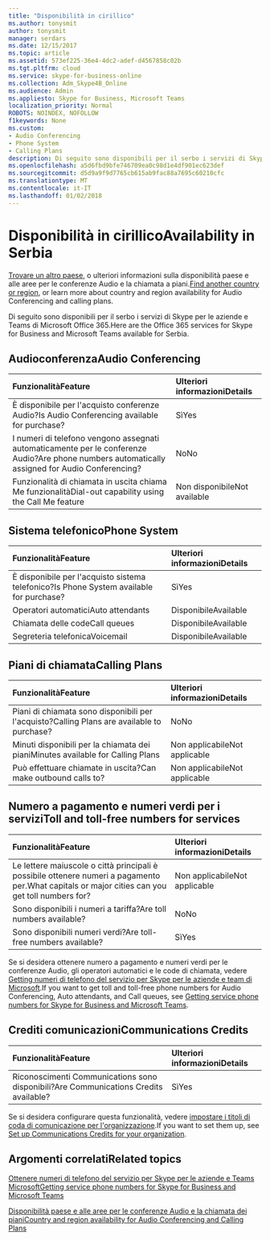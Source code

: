 ```yaml
---
title: "Disponibilità in cirillico"
ms.author: tonysmit
author: tonysmit
manager: serdars
ms.date: 12/15/2017
ms.topic: article
ms.assetid: 573ef225-36e4-4dc2-adef-d4567858c02b
ms.tgt.pltfrm: cloud
ms.service: skype-for-business-online
ms.collection: Adm_Skype4B_Online
ms.audience: Admin
ms.appliesto: Skype for Business, Microsoft Teams
localization_priority: Normal
ROBOTS: NOINDEX, NOFOLLOW
f1keywords: None
ms.custom:
- Audio Conferencing
- Phone System
- Calling Plans
description: Di seguito sono disponibili per il serbo i servizi di Skype per le aziende e Teams di Microsoft Office 365.
ms.openlocfilehash: a5d6fbd9bfe746709ea0c98d1e4df901ec623def
ms.sourcegitcommit: d5d9a9f9d7765cb615ab9fac88a7695c60210cfc
ms.translationtype: MT
ms.contentlocale: it-IT
ms.lasthandoff: 01/02/2018
---
```

# <a name="availability-in-serbia"></a><span data-ttu-id="90ba4-103">Disponibilità in cirillico</span><span class="sxs-lookup"><span data-stu-id="90ba4-103">Availability in Serbia</span></span>

<span data-ttu-id="90ba4-104">[Trovare un altro paese](country-and-region-availability-for-audio-conferencing-and-calling-plans.md), o ulteriori informazioni sulla disponibilità paese e alle aree per le conferenze Audio e la chiamata a piani.</span><span class="sxs-lookup"><span data-stu-id="90ba4-104">[Find another country or region](country-and-region-availability-for-audio-conferencing-and-calling-plans.md), or learn more about country and region availability for Audio Conferencing and calling plans.</span></span>

<span data-ttu-id="90ba4-105">Di seguito sono disponibili per il serbo i servizi di Skype per le aziende e Teams di Microsoft Office 365.</span><span class="sxs-lookup"><span data-stu-id="90ba4-105">Here are the Office 365 services for Skype for Business and Microsoft Teams available for Serbia.</span></span>
  
## <a name="audio-conferencing"></a><span data-ttu-id="90ba4-106">Audioconferenza</span><span class="sxs-lookup"><span data-stu-id="90ba4-106">Audio Conferencing</span></span>

|<span data-ttu-id="90ba4-107">**Funzionalità**</span><span class="sxs-lookup"><span data-stu-id="90ba4-107">**Feature**</span></span>|<span data-ttu-id="90ba4-108">**Ulteriori informazioni**</span><span class="sxs-lookup"><span data-stu-id="90ba4-108">**Details**</span></span>|
|:-----|:-----|
|<span data-ttu-id="90ba4-109">È disponibile per l'acquisto conferenze Audio?</span><span class="sxs-lookup"><span data-stu-id="90ba4-109">Is Audio Conferencing available for purchase?</span></span>  <br/> |<span data-ttu-id="90ba4-110">Sì</span><span class="sxs-lookup"><span data-stu-id="90ba4-110">Yes</span></span>  <br/> |
|<span data-ttu-id="90ba4-111">I numeri di telefono vengono assegnati automaticamente per le conferenze Audio?</span><span class="sxs-lookup"><span data-stu-id="90ba4-111">Are phone numbers automatically assigned for Audio Conferencing?</span></span>  <br/> |<span data-ttu-id="90ba4-112">No</span><span class="sxs-lookup"><span data-stu-id="90ba4-112">No</span></span>  <br/> |
|<span data-ttu-id="90ba4-113">Funzionalità di chiamata in uscita chiama Me funzionalità</span><span class="sxs-lookup"><span data-stu-id="90ba4-113">Dial-out capability using the Call Me feature</span></span>  <br/> |<span data-ttu-id="90ba4-114">Non disponibile</span><span class="sxs-lookup"><span data-stu-id="90ba4-114">Not available</span></span>  <br/> |
   
## <a name="phone-system"></a><span data-ttu-id="90ba4-115">Sistema telefonico</span><span class="sxs-lookup"><span data-stu-id="90ba4-115">Phone System</span></span>

|<span data-ttu-id="90ba4-116">**Funzionalità**</span><span class="sxs-lookup"><span data-stu-id="90ba4-116">**Feature**</span></span>|<span data-ttu-id="90ba4-117">**Ulteriori informazioni**</span><span class="sxs-lookup"><span data-stu-id="90ba4-117">**Details**</span></span>|
|:-----|:-----|
|<span data-ttu-id="90ba4-118">È disponibile per l'acquisto sistema telefonico?</span><span class="sxs-lookup"><span data-stu-id="90ba4-118">Is Phone System available for purchase?</span></span>  <br/> |<span data-ttu-id="90ba4-119">Sì</span><span class="sxs-lookup"><span data-stu-id="90ba4-119">Yes</span></span>  <br/> |
| <span data-ttu-id="90ba4-120">Operatori automatici</span><span class="sxs-lookup"><span data-stu-id="90ba4-120">Auto attendants</span></span> <br/> |<span data-ttu-id="90ba4-121">Disponibile</span><span class="sxs-lookup"><span data-stu-id="90ba4-121">Available</span></span>  <br/> |
|<span data-ttu-id="90ba4-122">Chiamata delle code</span><span class="sxs-lookup"><span data-stu-id="90ba4-122">Call queues</span></span>  <br/> |<span data-ttu-id="90ba4-123">Disponibile</span><span class="sxs-lookup"><span data-stu-id="90ba4-123">Available</span></span>  <br/> |
|<span data-ttu-id="90ba4-124">Segreteria telefonica</span><span class="sxs-lookup"><span data-stu-id="90ba4-124">Voicemail</span></span>  <br/> |<span data-ttu-id="90ba4-125">Disponibile</span><span class="sxs-lookup"><span data-stu-id="90ba4-125">Available</span></span>  <br/> |
   
## <a name="calling-plans"></a><span data-ttu-id="90ba4-126">Piani di chiamata</span><span class="sxs-lookup"><span data-stu-id="90ba4-126">Calling Plans</span></span>

|<span data-ttu-id="90ba4-127">**Funzionalità**</span><span class="sxs-lookup"><span data-stu-id="90ba4-127">**Feature**</span></span>|<span data-ttu-id="90ba4-128">**Ulteriori informazioni**</span><span class="sxs-lookup"><span data-stu-id="90ba4-128">**Details**</span></span>|
|:-----|:-----|
|<span data-ttu-id="90ba4-129">Piani di chiamata sono disponibili per l'acquisto?</span><span class="sxs-lookup"><span data-stu-id="90ba4-129">Calling Plans are available to purchase?</span></span>  <br/> |<span data-ttu-id="90ba4-130">No</span><span class="sxs-lookup"><span data-stu-id="90ba4-130">No</span></span>  <br/> |
|<span data-ttu-id="90ba4-131">Minuti disponibili per la chiamata dei piani</span><span class="sxs-lookup"><span data-stu-id="90ba4-131">Minutes available for Calling Plans</span></span>  <br/> |<span data-ttu-id="90ba4-132">Non applicabile</span><span class="sxs-lookup"><span data-stu-id="90ba4-132">Not applicable</span></span>  <br/> |
|<span data-ttu-id="90ba4-133">Può effettuare chiamate in uscita?</span><span class="sxs-lookup"><span data-stu-id="90ba4-133">Can make outbound calls to?</span></span>  <br/> |<span data-ttu-id="90ba4-134">Non applicabile</span><span class="sxs-lookup"><span data-stu-id="90ba4-134">Not applicable</span></span>  <br/> |
   
## <a name="toll-and-toll-free-numbers-for-services"></a><span data-ttu-id="90ba4-135">Numero a pagamento e numeri verdi per i servizi</span><span class="sxs-lookup"><span data-stu-id="90ba4-135">Toll and toll-free numbers for services</span></span>

|<span data-ttu-id="90ba4-136">**Funzionalità**</span><span class="sxs-lookup"><span data-stu-id="90ba4-136">**Feature**</span></span>|<span data-ttu-id="90ba4-137">**Ulteriori informazioni**</span><span class="sxs-lookup"><span data-stu-id="90ba4-137">**Details**</span></span>|
|:-----|:-----|
|<span data-ttu-id="90ba4-138">Le lettere maiuscole o città principali è possibile ottenere numeri a pagamento per.</span><span class="sxs-lookup"><span data-stu-id="90ba4-138">What capitals or major cities can you get toll numbers for?</span></span>  <br/> |<span data-ttu-id="90ba4-139">Non applicabile</span><span class="sxs-lookup"><span data-stu-id="90ba4-139">Not applicable</span></span>  <br/> |
|<span data-ttu-id="90ba4-140">Sono disponibili i numeri a tariffa?</span><span class="sxs-lookup"><span data-stu-id="90ba4-140">Are toll numbers available?</span></span>  <br/> |<span data-ttu-id="90ba4-141">No</span><span class="sxs-lookup"><span data-stu-id="90ba4-141">No</span></span>  <br/> |
|<span data-ttu-id="90ba4-142">Sono disponibili numeri verdi?</span><span class="sxs-lookup"><span data-stu-id="90ba4-142">Are toll-free numbers available?</span></span>  <br/> |<span data-ttu-id="90ba4-143">Sì</span><span class="sxs-lookup"><span data-stu-id="90ba4-143">Yes</span></span>  <br/> |
   
 <span data-ttu-id="90ba4-144">Se si desidera ottenere numero a pagamento e numeri verdi per le conferenze Audio, gli operatori automatici e le code di chiamata, vedere [Getting numeri di telefono del servizio per Skype per le aziende e team di Microsoft](../what-is-phone-system-in-office-365/getting-service-phone-numbers.md).</span><span class="sxs-lookup"><span data-stu-id="90ba4-144">If you want to get toll and toll-free phone numbers for Audio Conferencing, Auto attendants, and Call queues, see [Getting service phone numbers for Skype for Business and Microsoft Teams](../what-is-phone-system-in-office-365/getting-service-phone-numbers.md).</span></span>
  
## <a name="communications-credits"></a><span data-ttu-id="90ba4-145">Crediti comunicazioni</span><span class="sxs-lookup"><span data-stu-id="90ba4-145">Communications Credits</span></span>

|<span data-ttu-id="90ba4-146">**Funzionalità**</span><span class="sxs-lookup"><span data-stu-id="90ba4-146">**Feature**</span></span>|<span data-ttu-id="90ba4-147">**Ulteriori informazioni**</span><span class="sxs-lookup"><span data-stu-id="90ba4-147">**Details**</span></span>|
|:-----|:-----|
|<span data-ttu-id="90ba4-148">Riconoscimenti Communications sono disponibili?</span><span class="sxs-lookup"><span data-stu-id="90ba4-148">Are Communications Credits available?</span></span>  <br/> |<span data-ttu-id="90ba4-149">Sì</span><span class="sxs-lookup"><span data-stu-id="90ba4-149">Yes</span></span>  <br/> |
   
<span data-ttu-id="90ba4-150">Se si desidera configurare questa funzionalità, vedere [impostare i titoli di coda di comunicazione per l'organizzazione](../skype-for-business-and-microsoft-teams-add-on-licensing/set-up-communications-credits-for-your-organization.md).</span><span class="sxs-lookup"><span data-stu-id="90ba4-150">If you want to set them up, see [Set up Communications Credits for your organization](../skype-for-business-and-microsoft-teams-add-on-licensing/set-up-communications-credits-for-your-organization.md).</span></span>
  
## <a name="related-topics"></a><span data-ttu-id="90ba4-151">Argomenti correlati</span><span class="sxs-lookup"><span data-stu-id="90ba4-151">Related topics</span></span>

[<span data-ttu-id="90ba4-152">Ottenere numeri di telefono del servizio per Skype per le aziende e Teams Microsoft</span><span class="sxs-lookup"><span data-stu-id="90ba4-152">Getting service phone numbers for Skype for Business and Microsoft Teams</span></span>](../what-is-phone-system-in-office-365/getting-service-phone-numbers.md)

[<span data-ttu-id="90ba4-153">Disponibilità paese e alle aree per le conferenze Audio e la chiamata dei piani</span><span class="sxs-lookup"><span data-stu-id="90ba4-153">Country and region availability for Audio Conferencing and Calling Plans</span></span>](../country-and-region-availability-for-audio-conferencing-and-calling-plans/country-and-region-availability-for-audio-conferencing-and-calling-plans.md)



